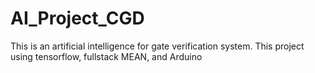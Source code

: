# AI_Project_CGD
This is an artificial intelligence for gate verification system. This project using tensorflow, fullstack MEAN, and Arduino
